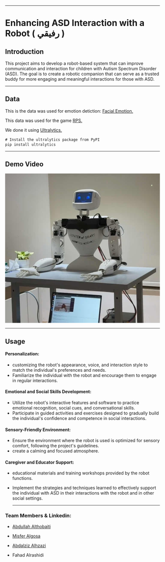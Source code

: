 






---


# Enhancing ASD Interaction with a Robot ( رفيقي )

## Introduction
This project aims to develop a robot-based system that can improve communication and interaction for children with Autism Spectrum Disorder (ASD). The goal is to create a robotic companion that can serve as a trusted buddy for more engaging and meaningful interactions for those with ASD.

---

## Data
This is the data was used for emotion detiction: [Facial Emotion.](https://app.roboflow.com/t5-qsano/emotion-xkeuv/deploy) 


This data was used for the game [RPS.](https://universe.roboflow.com/team-roboflow/rock-paper-scissors-detection)

We done it using [Ultralytics.](https://docs.ultralytics.com/quickstart/#install-ultralytics)

```
# Install the ultralytics package from PyPI
pip install ultralytics
```

---
## Demo Video


[![Watch the video](https://raw.githubusercontent.com/Misfergosa/EnhancingASDInteraction/main/RobotInteracting/thumbnail.jpg)](https://raw.githubusercontent.com/Misfergosa/EnhancingASDInteraction/main/RobotInteracting/Demo.mov)



---

## Usage

#### Personalization:
- customizing the robot's appearance, voice, and interaction style to match the individual's preferences and needs.
- Familiarize the individual with the robot and encourage them to engage in regular interactions.
#### Emotional and Social Skills Development:
- Utilize the robot's interactive features and software to practice emotional recognition, social cues, and conversational skills.
- Participate in guided activities and exercises designed to gradually build the individual's confidence and competence in social interactions.
#### Sensory-Friendly Environment:
- Ensure the environment where the robot is used is optimized for sensory comfort, following the project's guidelines.
- create a calming and focused atmosphere.
#### Caregiver and Educator Support:
- educational materials and training workshops provided by the robot functions.
- Implement the strategies and techniques learned to effectively support the individual with ASD in their interactions with the robot and in other social settings.


   ---

### Team Members & Linkedin:

- [Abdullah Althobaiti](https://www.linkedin.com/in/abdullah-althobaiti-0146702a6)

- [Misfer Algosa](http://linkedin.com/in/mesfer-al-gosa-152a7a112)

- [Abdalziz Alhzazi](https://www.linkedin.com/in/abdulaziz-abdullah-b413a2164?utm_source=share&utm_campaign=share_via&utm_content=profile&utm_medium=ios_app)

- Fahad Alrashidi











